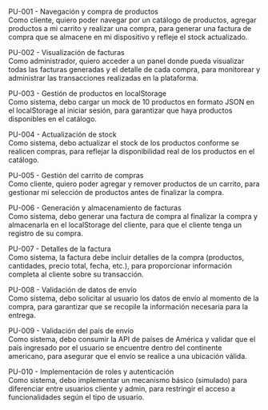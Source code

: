 PU-001 - Navegación y compra de productos  
Como cliente, quiero poder navegar por un catálogo de productos, agregar productos a mi carrito y realizar una compra, para generar una factura de compra que se almacene en mi dispositivo y refleje el stock actualizado.  

PU-002 - Visualización de facturas  
Como administrador, quiero acceder a un panel donde pueda visualizar todas las facturas generadas y el detalle de cada compra, para monitorear y administrar las transacciones realizadas en la plataforma.  

PU-003 - Gestión de productos en localStorage  
Como sistema, debo cargar un mock de 10 productos en formato JSON en el localStorage al iniciar sesión, para garantizar que haya productos disponibles en el catálogo.  

PU-004 - Actualización de stock  
Como sistema, debo actualizar el stock de los productos conforme se realicen compras, para reflejar la disponibilidad real de los productos en el catálogo.  

PU-005 - Gestión del carrito de compras  
Como cliente, quiero poder agregar y remover productos de un carrito, para gestionar mi selección de productos antes de finalizar la compra.  

PU-006 - Generación y almacenamiento de facturas  
Como sistema, debo generar una factura de compra al finalizar la compra y almacenarla en el localStorage del cliente, para que el cliente tenga un registro de su compra.  

PU-007 - Detalles de la factura  
Como sistema, la factura debe incluir detalles de la compra (productos, cantidades, precio total, fecha, etc.), para proporcionar información completa al cliente sobre su transacción.  

PU-008 - Validación de datos de envío  
Como sistema, debo solicitar al usuario los datos de envío al momento de la compra, para garantizar que se recopile la información necesaria para la entrega.  

PU-009 - Validación del país de envío  
Como sistema, debo consumir la API de países de América y validar que el país ingresado por el usuario se encuentre dentro del continente americano, para asegurar que el envío se realice a una ubicación válida.  

PU-010 - Implementación de roles y autenticación  
Como sistema, debo implementar un mecanismo básico (simulado) para diferenciar entre usuarios cliente y admin, para restringir el acceso a funcionalidades según el tipo de usuario.  
